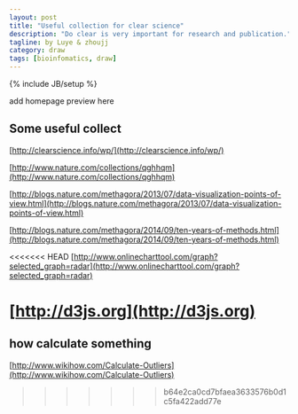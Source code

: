 ```yaml
---
layout: post
title: "Useful collection for clear science"
description: "Do clear is very important for research and publication."
tagline: by Luye & zhoujj
category: draw
tags: [bioinfomatics, draw]
---
```

{% include JB/setup %}

add homepage preview here

<!--more-->


## Some useful collect


[http://clearscience.info/wp/](http://clearscience.info/wp/)


[http://www.nature.com/collections/qghhqm](http://www.nature.com/collections/qghhqm)


[http://blogs.nature.com/methagora/2013/07/data-visualization-points-of-view.html](http://blogs.nature.com/methagora/2013/07/data-visualization-points-of-view.html)


[http://blogs.nature.com/methagora/2014/09/ten-years-of-methods.html](http://blogs.nature.com/methagora/2014/09/ten-years-of-methods.html)

<<<<<<< HEAD
[http://www.onlinecharttool.com/graph?selected_graph=radar](http://www.onlinecharttool.com/graph?selected_graph=radar)

[http://d3js.org](http://d3js.org)
=======
## how calculate something

[http://www.wikihow.com/Calculate-Outliers](http://www.wikihow.com/Calculate-Outliers)
>>>>>>> b64e2ca0cd7bfaea3633576b0d1c5fa422add77e
